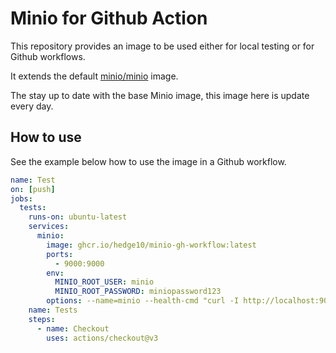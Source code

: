# Minio for Github Action

This repository provides an image to be used either for local testing or for Github workflows.

It extends the default [minio/minio](https://hub.docker.com/r/minio/minio) image.

The stay up to date with the base Minio image, this image here is update every day.

## How to use

See the example below how to use the image in a Github workflow.

```yaml
name: Test
on: [push]
jobs:
  tests:
    runs-on: ubuntu-latest
    services:
      minio:
        image: ghcr.io/hedge10/minio-gh-workflow:latest
        ports:
          - 9000:9000
        env:
          MINIO_ROOT_USER: minio
          MINIO_ROOT_PASSWORD: miniopassword123
        options: --name=minio --health-cmd "curl -I http://localhost:9000/minio/health/live"
    name: Tests
    steps:
      - name: Checkout
        uses: actions/checkout@v3
```